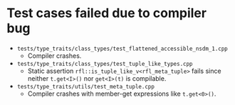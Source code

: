 # Test cases failed due to compiler bug

* `tests/type_traits/class_types/test_flattened_accessible_nsdm_1.cpp`
  * Compiler crashes.
* `tests/type_traits/class_types/test_tuple_like_types.cpp`
  * Static assertion `rfl::is_tuple_like_v<rfl_meta_tuple>` fails since
    neither `t.get<I>()` nor `get<I>(t)` is compilable.
* `tests/type_traits/utils/test_meta_tuple.cpp`
  * Compiler crashes with member-get expressions like `t.get<0>()`.
